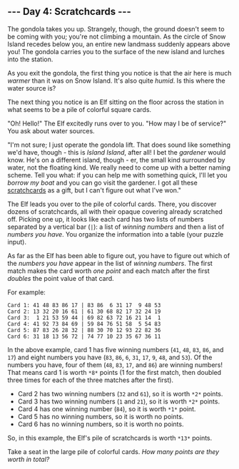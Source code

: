 ## --- Day 4: Scratchcards ---

The gondola takes you up. Strangely, though, the ground doesn't seem to be
coming with you; you're not climbing a mountain. As the circle of Snow Island
recedes below you, an entire new landmass suddenly appears above you! The
gondola carries you to the surface of the new island and lurches into the
station.

As you exit the gondola, the first thing you notice is that the air here is much
*warmer* than it was on Snow Island. It's also quite *humid*. Is this where the
water source is?

The next thing you notice is an Elf sitting on the floor across the station in
what seems to be a pile of colorful square cards.

"Oh! Hello!" The Elf excitedly runs over to you. "How may I be of service?" You
ask about water sources.

"I'm not sure; I just operate the gondola lift. That does sound like something
we'd have, though - this is *Island Island*, after all! I bet the *gardener*
would know. He's on a different island, though - er, the small kind surrounded
by water, not the floating kind. We really need to come up with a better naming
scheme. Tell you what: if you can help me with something quick, I'll let you
*borrow my boat* and you can go visit the gardener. I got all these
[scratchcards][1] as a gift, but I can't figure out what I've won."

The Elf leads you over to the pile of colorful cards. There, you discover dozens
of scratchcards, all with their opaque covering already scratched off. Picking
one up, it looks like each card has two lists of numbers separated by a vertical
bar (`|`): a list of *winning numbers* and then a list of *numbers you have*.
You organize the information into a table (your puzzle input).

As far as the Elf has been able to figure out, you have to figure out which of
the *numbers you have* appear in the list of *winning numbers*. The first match
makes the card worth *one point* and each match after the first *doubles* the
point value of that card.

For example:

```
Card 1: 41 48 83 86 17 | 83 86  6 31 17  9 48 53
Card 2: 13 32 20 16 61 | 61 30 68 82 17 32 24 19
Card 3:  1 21 53 59 44 | 69 82 63 72 16 21 14  1
Card 4: 41 92 73 84 69 | 59 84 76 51 58  5 54 83
Card 5: 87 83 26 28 32 | 88 30 70 12 93 22 82 36
Card 6: 31 18 13 56 72 | 74 77 10 23 35 67 36 11

```

In the above example, card 1 has five winning numbers (`41`, `48`, `83`, `86`,
and `17`) and eight numbers you have (`83`, `86`, `6`, `31`, `17`, `9`, `48`,
and `53`). Of the numbers you have, four of them (`48`, `83`, `17`, and `86`)
are winning numbers! That means card 1 is worth `*8*` points (1 for the first
match, then doubled three times for each of the three matches after the first).

* Card 2 has two winning numbers (`32` and `61`), so it is worth `*2*` points.
* Card 3 has two winning numbers (`1` and `21`), so it is worth `*2*` points.
* Card 4 has one winning number (`84`), so it is worth `*1*` point.
* Card 5 has no winning numbers, so it is worth no points.
* Card 6 has no winning numbers, so it is worth no points.

So, in this example, the Elf's pile of scratchcards is worth `*13*` points.

Take a seat in the large pile of colorful cards. *How many points are they worth
in total?*

[1]: https://en.wikipedia.org/wiki/Scratchcard
